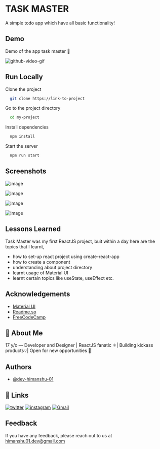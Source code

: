 
# TASK MASTER

A simple todo app which have all basic functionality!






## Demo

Demo of the app task master 📘
 
![github-video-gif](https://user-images.githubusercontent.com/110885026/229994613-ac999201-dbbc-4a7a-8f50-b87f270a062f.gif)

## Run Locally

Clone the project

```bash
  git clone https://link-to-project
```

Go to the project directory

```bash
  cd my-project
```

Install dependencies

```bash
  npm install
```

Start the server

```bash
  npm run start
```


## Screenshots

![image](https://user-images.githubusercontent.com/110885026/229995247-6ecf2b7d-56e3-43f9-9285-019ce60c29b5.png)

![image](https://user-images.githubusercontent.com/110885026/229995805-944abc4b-6374-4eca-86cf-522d1a4a499f.png)

![image](https://user-images.githubusercontent.com/110885026/229995632-b44ea293-2572-43e8-b5c5-a67f4b3d8262.png)

![image](https://user-images.githubusercontent.com/110885026/229995486-cc691628-a6b3-44a6-8ef3-a9f88a0a6258.png)


## Lessons Learned

Task Master was my first ReactJS project, buit within a day
here are the topics that I learnt,

- how to set-up react project using create-react-app
- how to create a component
- understanding about project directory
- learnt usage of Material UI
- learnt certain topics like useState, useEffect etc.



## Acknowledgements
 - [Material UI](https://mui.com/)
 - [Readme.so](https://readme.so/)
 - [FreeCodeCamp](https://www.freecodecamp.org/)

## 🚀 About Me
17 y/o — Developer and Designer | ReactJS fanatic ⚛️| Building kickass products💡|  Open for new opportunities 🌟


## Authors
- [@dev-himanshu-01](https://github.com/dev-himanshu-01)


## 🔗 Links

[![twitter](https://img.shields.io/badge/twitter-1DA1F2?style=for-the-badge&logo=twitter&logoColor=white)](https://twitter.com/garadiya0)
[![instagram](https://img.shields.io/badge/instagram-d62976?style=for-the-badge&logo=instagram&logoColor=pink)](https://www.instagram.com/palverse_/) 
[![Gmail](https://img.shields.io/badge/gmail-c71610?style=for-the-badge&logo=gmail&logoColor=white)](emailto:himanshu01.dev@gmail.com)




## Feedback

If you have any feedback, please reach out to us at himanshu01.dev@gmail.com

